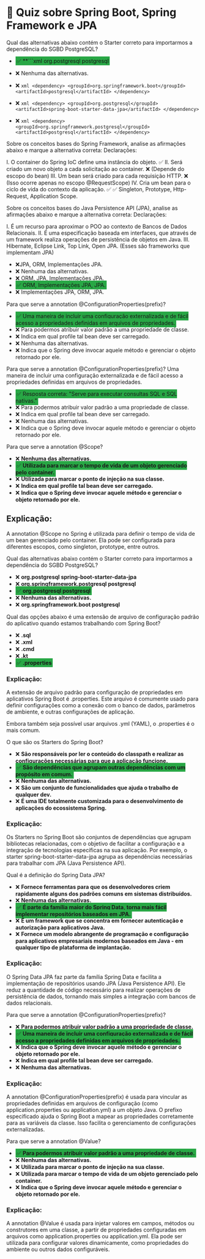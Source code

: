# 📝 Quiz sobre Spring Boot, Spring Framework e JPA

 Qual das alternativas abaixo contém o Starter correto para  importarmos a dependência do SGBD PostgreSQL?

- <span style="background-color: #28a745; padding: 3px;">✅ **```xml <dependency> <groupId>org.postgresql</groupId> <artifactId>postgresql</artifactId> </dependency>
 
- ❌ Nenhuma das alternativas.  
- ❌ ```xml
  <dependency>
      <groupId>org.springframework.boot</groupId>
      <artifactId>postgresql</artifactId>
  </dependency>```

- ❌ ```xml <dependency> <groupId>org.postgresql</groupId> <artifactId>spring-boot-starter-data-jpa</artifactId> </dependency>```


- ❌ ```xml <dependency> <groupId>org.springframework.postgresql</groupId> <artifactId>postgresql</artifactId> </dependency>```


 Sobre os conceitos bases do Spring Framework, analise as afirmações abaixo e marque a alternativa correta:
Declarações:

I. O container do Spring IoC define uma instância do objeto. ✅
II. Será criado um novo objeto a cada solicitação ao container. ❌ (Depende do escopo do bean)
III. Um bean será criado para cada requisição HTTP. ❌ (Isso ocorre apenas no escopo @RequestScope)
IV. Cria um bean para o ciclo de vida do contexto da aplicação. ✅
✅ Singleton, Prototype, Http-Request, Application Scope.



 Sobre os conceitos bases do Java Persistence API (JPA), analise as afirmações abaixo e marque a alternativa correta:
Declarações:

I. É um recurso para aproximar o POO ao contexto de Bancos de Dados Relacionais. 
II. É uma especificação baseada em interfaces, que através de um framework realiza operações de persistência de objetos em Java. 
III. Hibernate, Eclipse Link, Top Link, Open JPA.  (Esses são frameworks que implementam JPA)

- ❌JPA, ORM, Implementações JPA.
- ❌ Nenhuma das alternativas.
- ❌ ORM, JPA, Implementações JPA.
- <span style="background-color: #28a745; padding: 3px;">✅ ORM, Implementações JPA, JPA.
- ❌ Implementações JPA, ORM, JPA.


 Para que serve a annotation @ConfigurationProperties(prefix)?

- <span style="background-color: #28a745; padding: 3px;"> ✅ Uma maneira de incluir uma configuração externalizada e de fácil acesso a propriedades definidas em arquivos de propriedades.
- ❌ Para podermos atribuir valor padrão a uma propriedade de classe.
- ❌ Indica em qual profile tal bean deve ser carregado.
- ❌ Nenhuma das alternativas.
- ❌ Indica que o Spring deve invocar aquele método e gerenciar o objeto retornado por ele.

 Para que serve a annotation @ConfigurationProperties(prefix)?
Uma maneira de incluir uma configuração externalizada e de fácil acesso a propriedades definidas em arquivos de propriedades.

- <span style="background-color: #28a745; padding: 3px;">✅ Resposta correta: "Serve para executar consultas SQL e SQL nativas."
- ❌ Para podermos atribuir valor padrão a uma propriedade de classe.
- ❌ Indica em qual profile tal bean deve ser carregado.
- ❌ Nenhuma das alternativas.
- ❌ Indica que o Spring deve invocar aquele método e gerenciar o objeto retornado por ele.

 Para que serve a annotation @Scope?

- ❌ **Nenhuma das alternativas.**
- <span style="background-color: #28a745; padding: 3px;">✅ **Utilizada para marcar o tempo de vida de um objeto gerenciado pelo container.**
- ❌ **Utilizada para marcar o ponto de injeção na sua classe.**
- ❌ **Indica em qual profile tal bean deve ser carregado.**
- ❌ **Indica que o Spring deve invocar aquele método e gerenciar o objeto retornado por ele.**

## Explicação:
A annotation @Scope no Spring é utilizada para definir o tempo de vida de um bean gerenciado pelo container. Ela pode ser configurada para diferentes escopos, como singleton, prototype, entre outros.


 Qual das alternativas abaixo contém o Starter correto para importarmos a dependência do SGBD PostgreSQL?

- ❌ **<dependency> <groupId>org.postgresql</groupId> <artifactId>spring-boot-starter-data-jpa</artifactId> </dependency>**
- ❌ **<dependency> <groupId>org.springframework.postgresql</groupId> <artifactId>postgresql</artifactId> </dependency>**
- <span style="background-color: #28a745; padding: 3px;">✅ **<dependency> <groupId>org.postgresql</groupId> <artifactId>postgresql</artifactId> </dependency>**
- ❌ **Nenhuma das alternativas.**
- ❌ **<dependency> <groupId>org.springframework.boot</groupId> <artifactId>postgresql</artifactId> </dependency>**


 Qual das opções abaixo é uma extensão de arquivo de configuração padrão do aplicativo quando estamos trabalhando com Spring Boot?

- ❌ **.sql**
- ❌ **.xml**
- ❌ **.cmd**
- ❌ **.kt**
- <span style="background-color: #28a745; padding: 3px;"> ✅ **.properties**

### Explicação:
A extensão de arquivo padrão para configuração de propriedades em aplicativos Spring Boot é .properties. Este arquivo é comumente usado para definir configurações como a conexão com o banco de dados, parâmetros de ambiente, e outras configurações de aplicação.

Embora também seja possível usar arquivos .yml (YAML), o .properties é o mais comum.


O que são os Starters do Spring Boot?

- ❌ **São responsáveis por ler o conteúdo do classpath e realizar as configurações necessárias para que a aplicação funcione.**
- <span style="background-color: #28a745; padding: 3px;">✅ **São dependências que agrupam outras dependências com um propósito em comum.**
- ❌ **Nenhuma das alternativas.**
- ❌ **São um conjunto de funcionalidades que ajuda o trabalho de qualquer dev.**
- ❌ **É uma IDE totalmente customizada para o desenvolvimento de aplicações do ecossistema Spring.**
### Explicação:
Os Starters no Spring Boot são conjuntos de dependências que agrupam bibliotecas relacionadas, com o objetivo de facilitar a configuração e a integração de tecnologias específicas na sua aplicação. Por exemplo, o starter spring-boot-starter-data-jpa agrupa as dependências necessárias para trabalhar com JPA (Java Persistence API).

 Qual é a definição do Spring Data JPA?

- ❌ **Fornece ferramentas para que os desenvolvedores criem rapidamente alguns dos padrões comuns em sistemas distribuídos.**
- ❌ **Nenhuma das alternativas.**
- <span style="background-color: #28a745; padding: 3px;"> ✅ **É parte da família maior do Spring Data, torna mais fácil implementar repositórios baseados em JPA.**
- ❌ **É um framework que se concentra em fornecer autenticação e autorização para aplicativos Java.**
- ❌ **Fornece um modelo abrangente de programação e configuração para aplicativos empresariais modernos baseados em Java - em qualquer tipo de plataforma de implantação.**


### Explicação:
O Spring Data JPA faz parte da família Spring Data e facilita a implementação de repositórios usando JPA (Java Persistence API). Ele reduz a quantidade de código necessário para realizar operações de persistência de dados, tornando mais simples a integração com bancos de dados relacionais.

Para que serve a annotation @ConfigurationProperties(prefix)?

- ❌ **Para podermos atribuir valor padrão a uma propriedade de classe.**
- <span style="background-color: #28a745; padding: 3px;">✅ **Uma maneira de incluir uma configuração externalizada e de fácil acesso a propriedades definidas em arquivos de propriedades.**
- ❌ **Indica que o Spring deve invocar aquele método e gerenciar o objeto retornado por ele.**
- ❌ **Indica em qual profile tal bean deve ser carregado.**
- ❌ **Nenhuma das alternativas.**

### Explicação:
A annotation @ConfigurationProperties(prefix) é usada para vincular as propriedades definidas em arquivos de configuração (como application.properties ou application.yml) a um objeto Java. O prefixo especificado ajuda o Spring Boot a mapear as propriedades corretamente para as variáveis da classe. Isso facilita o gerenciamento de configurações externalizadas.

 Para que serve a annotation @Value?

- <span style="background-color: #28a745; padding: 3px;">✅ **Para podermos atribuir valor padrão a uma propriedade de classe.**
- ❌ **Nenhuma das alternativas.**
- ❌ **Utilizada para marcar o ponto de injeção na sua classe.**
- ❌ **Utilizada para marcar o tempo de vida de um objeto gerenciado pelo container.**
- ❌ **Indica que o Spring deve invocar aquele método e gerenciar o objeto retornado por ele.**


### Explicação:
A annotation @Value é usada para injetar valores em campos, métodos ou construtores em uma classe, a partir de propriedades configuradas em arquivos como application.properties ou application.yml. Ela pode ser utilizada para configurar valores dinamicamente, como propriedades do ambiente ou outros dados configuráveis.